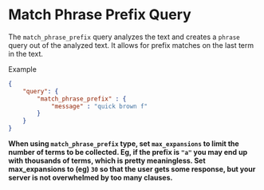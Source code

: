 # Match Phrase Prefix Query

The  `match_phrase_prefix` query analyzes the text and creates a `phrase` query out of the analyzed text. It allows for prefix matches on the last term in the text.

Example
```json
{
    "query": {
        "match_phrase_prefix" : {
            "message" : "quick brown f"
        }
    }
}
```

**When using `match_phrase_prefix` type, set `max_expansions` to limit the number of terms to be collected. Eg, if the prefix is `"a"` you may end up with thousands of terms, which
is pretty meaningless.  Set max_expansions to (eg) `30` so that the user
gets some response, but your server is not overwhelmed by too many
clauses.**
